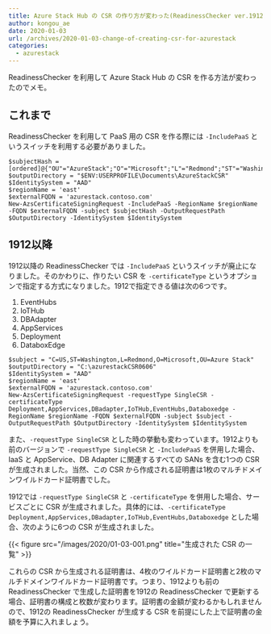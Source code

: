 ```yaml
---
title: Azure Stack Hub の CSR の作り方が変わった(ReadinessChecker ver.1912)
author: kongou_ae
date: 2020-01-03
url: /archives/2020-01-03-change-of-creating-csr-for-azurestack
categories:
  - azurestack
---
```


ReadinessChecker を利用して Azure Stack Hub の CSR を作る方法が変わったのでメモ。

## これまで

ReadinessChecker を利用して PaaS 用の CSR を作る際には `-IncludePaaS` というスイッチを利用する必要がありました。

```
$subjectHash = [ordered]@{"OU"="AzureStack";"O"="Microsoft";"L"="Redmond";"ST"="Washington";"C"="US"}
$outputDirectory = "$ENV:USERPROFILE\Documents\AzureStackCSR"
$IdentitySystem = "AAD"
$regionName = 'east'
$externalFQDN = 'azurestack.contoso.com'
New-AzsCertificateSigningRequest -IncludePaaS -RegionName $regionName -FQDN $externalFQDN -subject $subjectHash -OutputRequestPath $OutputDirectory -IdentitySystem $IdentitySystem
```

## 1912以降

1912以降の ReadinessChecker では `-IncludePaaS` というスイッチが廃止になりました。そのかわりに、作りたい CSR を `-certificateType` というオプションで指定する方式になりました。1912で指定できる値は次の6つです。

1. EventHubs
1. IoTHub
1. DBAdapter
1. AppServices
1. Deployment
1. DataboxEdge

```
$subject = "C=US,ST=Washington,L=Redmond,O=Microsoft,OU=Azure Stack"
$outputDirectory = "C:\azurestackCSR0606"
$IdentitySystem = "AAD"
$regionName = 'east'
$externalFQDN = 'azurestack.contoso.com'
New-AzsCertificateSigningRequest -requestType SingleCSR -certificateType Deployment,AppServices,DBadapter,IoTHub,EventHubs,Databoxedge -RegionName $regionName -FQDN $externalFQDN -subject $subject -OutputRequestPath $OutputDirectory -IdentitySystem $IdentitySystem 
```

また、`-requestType SingleCSR` とした時の挙動も変わっています。1912よりも前のバージョンで `-requestType SingleCSR` と `-IncludePaaS` を併用した場合、IaaS と AppService、DB Adapter に関連するすべての SANs を含む1つの CSR が生成されました。当然、この CSR から作成される証明書は1枚のマルチドメインワイルドカード証明書でした。

1912では `-requestType SingleCSR` と `-certificateType` を併用した場合、サービスごとに CSR が生成されました。具体的には、`-certificateType Deployment,AppServices,DBadapter,IoTHub,EventHubs,Databoxedge` とした場合、次のように6つの CSR が生成されました。

{{< figure src="/images/2020/01-03-001.png" title="生成された CSR の一覧" >}}

これらの CSR から生成される証明書は、4枚のワイルドカード証明書と2枚のマルチドメインワイルドカード証明書です。つまり、1912よりも前の ReadinessChecker で生成した証明書を1912の ReadinessChecker で更新する場合、証明書の構成と枚数が変わります。証明書の金額が変わるかもしれませんので、1912の ReadinessChecker が生成する CSR を前提にした上で証明書の金額を予算に入れましょう。